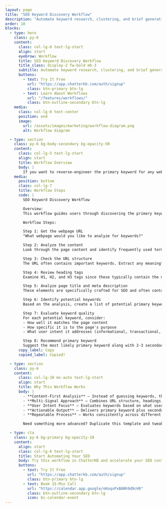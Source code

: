 ```yaml
---
layout: page
title: "SEO Keyword Discovery Workflow"
description: "Automate keyword research, clustering, and brief generation using ChatterKB."
order: 10
blocks:
  - type: hero
    class: py-6
    content:
      class: col-lg-6 text-lg-start
      align: start
      eyebrow: Workflow
      title: SEO Keyword Discovery Workflow
      title_class: display-2 fw-bold mb-3
      subtitle: Automate keyword research, clustering, and brief generation using ChatterKB.
      buttons:
        - text: Try It Free
          url: "https://app.chatterkb.com/auth/signup"
          class: btn-primary btn-lg
        - text: Learn About Workflows
          url: "/features/workflows/"
          class: btn-outline-secondary btn-lg
    media:
      class: col-lg-6 text-center
      position: end
      image:
        url: /assets/images/marketing/workflow-diagram.png
        alt: Workflow diagram

  - type: section
    class: py-6 bg-body-secondary bg-opacity-50
    content:
      class: col-lg-5 text-lg-start
      align: start
      title: Workflow Overview
      body: |
        If you want to reverse-engineer the primary keyword for any webpage (and find some secondary gold while you’re at it), here’s a step-by-step workflow you can run directly in ChatterKB.
    media:
      position: bottom
      class: col-lg-7
      title: Workflow Steps
      code: |
        SEO Keyword Discovery Workflow

        Overview:
        This workflow guides users through discovering the primary keyword for a webpage through content analysis rather than direct questioning. Follow each step **exactly** as described. Map Steps to the Step Numbers and Titles provided below.

        Workflow Steps:

        Step 1: Get the webpage URL
        "What webpage would you like to analyze for keywords?"

        Step 2: Analyze the content
        Look through the page content and identify frequently used terms and phrases. Pay special attention to words that appear in the first paragraph and those that repeat throughout the text.

        Step 3: Check the URL structure
        The URL often contains important keywords. Extract any meaningful terms from the URL path.

        Step 4: Review heading tags
        Examine H1, H2, and H3 tags since these typically contain the most important topics on the page.

        Step 5: Analyze page title and meta description
        These elements are specifically crafted for SEO and often contain the primary keyword.

        Step 6: Identify potential keywords
        Based on the analysis, create a list of potential primary keywords and secondary keyword opportunities.

        Step 7: Evaluate keyword quality
        For each potential keyword, consider:
        - How well it matches the page content
        - How specific it is to the page's purpose
        - What user intent it addresses (informational, transactional, navigational)

        Step 8: Recommend primary keyword
        Suggest the most likely primary keyword along with 2-3 secondary keyword opportunities.
      copy_label: Copy
      copied_label: Copied!

  - type: section
    class: py-6
    content:
      class: col-lg-10 mx-auto text-lg-start
      align: start
      title: Why This Workflow Works
      body: |
        - **Content-First Analysis** — Instead of guessing keywords, this workflow reverse-engineers what's actually working on the page
        - **Multi-Signal Approach** — Combines URL structure, headings, title tags, and content analysis for comprehensive keyword discovery
        - **User Intent Focus** — Evaluates keywords based on what users are actually trying to accomplish, not just search volume
        - **Actionable Output** — Delivers primary keyword plus secondary opportunities, ready for immediate implementation
        - **Repeatable Process** — Works consistently across different industries and content types

        Need something more advanced? Duplicate this template and tweak the steps to fit your stack (Semrush, Ahrefs, Google Search Console, etc.). You can even plug in [Zapier MCP](https://mcp.zapier.com).

  - type: cta
    class: py-6 bg-primary bg-opacity-10
    content:
      align: start
      class: col-lg-6 text-lg-start
      title: Start Automating Your SEO
      body: Try this workflow in ChatterKB and accelerate your SEO content planning.
      buttons:
        - text: Try It Free
          url: "https://app.chatterkb.com/auth/signup"
          class: btn-primary btn-lg
        - text: Book 15-Min Call
          url: "https://calendar.app.google/oKoqxPxBANh9d9cH9"
          class: btn-outline-secondary btn-lg
          icon: bi-calendar-event
---
```

